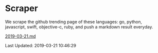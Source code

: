 # Scraper

We scrape the github trending page of these languages: go, python, javascript, swift, objective-c, ruby, and push a markdown result everyday.

[2019-03-21.md](https://github.com/henson/Scraper/blob/master/2019-03-21.md)

Last Updated: 2019-03-21 10:46:29